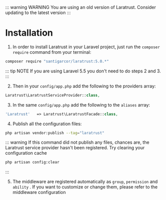 ::: warning WARNING
You are using an old version of Laratrust. Consider updating to the <docs-link to="/installation.html" current-version>latest</docs-link> version
:::

# Installation

1. In order to install Laratrust in your Laravel project, just run the `composer require` command from your terminal:
```bash
composer require "santigarcor/laratrust:5.0.*"
```

::: tip NOTE
If you are using Laravel 5.5 you don't need to do steps 2 and 3.
:::

2. Then in your `config/app.php` add the following to the providers array:
```php
Laratrust\LaratrustServiceProvider::class,
```

3. In the same `config/app.php` add the following to the `aliases` array:
```php
'Laratrust'   => Laratrust\LaratrustFacade::class,
```

4. Publish all the configuration files:
```bash
php artisan vendor:publish --tag="laratrust"
```
::: warning
If this command did not publish any files, chances are, the Laratrust service provider hasn't been registered. Try clearing your configuration cache
```bash
php artisan config:clear
```
:::

5. The <docs-link to="/usage/middleware.html">middleware</docs-link> are registered automatically as `group`, `permission` and `ability` . If you want to customize or change them, please refer to the <docs-link to="/usage/middleware.html#configuration">middleware configuration</docs-link>


